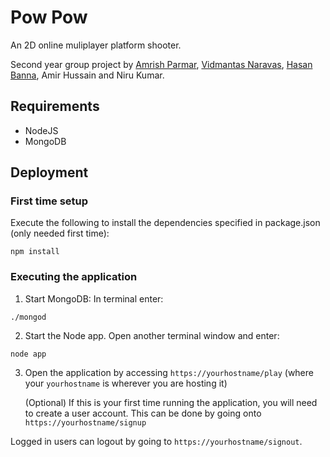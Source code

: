 # Pow Pow

An 2D online muliplayer platform shooter. 

Second year group project by [Amrish Parmar](https://github.com/amrishparmar), [Vidmantas Naravas](https://github.com/widmaN), [Hasan Banna](https://github.com/hasanbanna), Amir Hussain and Niru Kumar. 

## Requirements
- NodeJS
- MongoDB

## Deployment

### First time setup

Execute the following to install the dependencies specified in package.json (only needed first time):
```
npm install
```

### Executing the application

1. Start MongoDB: In terminal enter: 
```
./mongod
```
2. Start the Node app. Open another terminal window and enter: 
```
node app
```
3. Open the application by accessing `https://yourhostname/play` (where your `yourhostname` is wherever you are hosting it) 
 
   (Optional) If this is your first time running the application, you will need to create a user account. This can be done by going onto `https://yourhostname/signup`

Logged in users can logout by going to `https://yourhostname/signout`.

